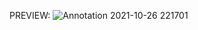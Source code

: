 PREVIEW:
![Annotation 2021-10-26 221701](https://user-images.githubusercontent.com/53529328/138926248-d914607e-46d0-47d3-b617-e0f452f7f637.png)
